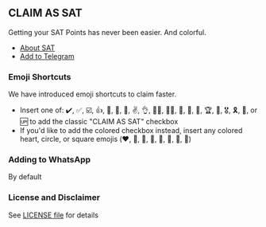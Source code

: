 ## CLAIM AS SAT
Getting your SAT Points has never been easier. And colorful.

+ [About SAT](http://student.binus.ac.id/sat)
+ [Add to Telegram](https://t.me/addstickers/ClaimAsSAT)

### Emoji Shortcuts
We have introduced emoji shortcuts to claim faster.

+ Insert one of: ✔️, ✅, ☑️, 👍, 👏, 🙌, 🤞, ✌️, 👌, 🙋‍♀️, 🙋‍♂️, 🥇, 🥈, 🥉, 🏆, 🏅, 🎖, 🎗, 💯, or 🆙 to add the classic "CLAIM AS SAT" checkbox
+ If you'd like to add the colored checkbox instead, insert any colored heart, circle, or square emojis (❤️, 💖, 🧡, 💛, 💚, 💙, 💜, 🖤)

### Adding to WhatsApp
By default

### License and Disclaimer
See [LICENSE file](https://github.com/reinhart1010/sat/blob/master/LICENSE) for details
